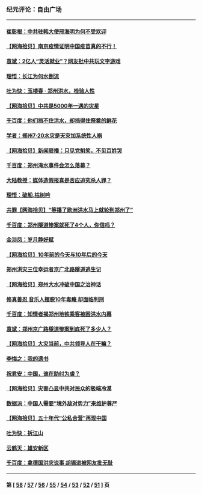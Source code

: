 ### 纪元评论：自由广场
---
#### [崔彰根：中共驻韩大使邢海明为何不受欢迎](../../pages/nsc993/n13126501.md) 
#### [【网海拾贝】南京疫情证明中国疫苗真的不行！](../../pages/nsc993/n13126542.md) 
#### [袁斌：2亿人“灵活就业”？网友批中共玩文字游戏](../../pages/nsc993/n13126226.md) 
#### [理悟：长江为何水倒流](../../pages/nsc993/n13125442.md) 
#### [吐为快：玉楼春 · 郑州洪水，检验人性](../../pages/nsc993/n13123098.md) 
#### [【网海拾贝】中共是5000年一遇的灾星](../../pages/nsc993/n13121438.md) 
#### [千百度：他们挡不住洪水，却挡得住祭奠的鲜花](../../pages/nsc993/n13121088.md) 
#### [学者：郑州7·20水灾是天灾加系统性人祸](../../pages/nsc993/n13120823.md) 
#### [【网海拾贝】新闻联播：只见党魁笑，不见百姓哭](../../pages/nsc993/n13118280.md) 
#### [千百度：郑州淹水事件会怎么落幕？](../../pages/nsc993/n13118169.md) 
#### [大陆教授：媒体造假报喜是否应追究杀人罪？](../../pages/nsc993/n13118132.md) 
#### [理悟：破船.枯树吟](../../pages/nsc993/n13117295.md) 
#### [共罪【网海拾贝】“等播了欧洲洪水马上就轮到郑州了”](../../pages/nsc993/n13116011.md) 
#### [千百度：郑州隧道惨案就死了4个人，你信吗？](../../pages/nsc993/n13115587.md) 
#### [金浴凤：岁月静好赋](../../pages/nsc993/n13115325.md) 
#### [【网海拾贝】10年前的今天与10年后的今天](../../pages/nsc993/n13113637.md) 
#### [郑州洪灾三位幸运者京广北路隧道逃生记](../../pages/nsc993/n13113386.md) 
#### [【网海拾贝】郑州大水冲破中国之治神话](../../pages/nsc993/n13111902.md) 
#### [修真善忍 音乐人摆脱10年毒瘾 却面临判刑](../../pages/nsc993/n13110899.md) 
#### [千百度：知情者揭郑州地铁乘客被困洪水内幕](../../pages/nsc993/n13111727.md) 
#### [袁斌：郑州京广路隧道惨案到底死了多少人？](../../pages/nsc993/n13111587.md) 
#### [【网海拾贝】大灾当前，中共领导人在干嘛？](../../pages/nsc993/n13109560.md) 
#### [李悔之：我的遗书](../../pages/nsc993/n13109683.md) 
#### [祝君安：中国，谁在助纣为虐？](../../pages/nsc993/n13108255.md) 
#### [【网海拾贝】灾害凸显中共对民众的极端冷漠](../../pages/nsc993/n13106600.md) 
#### [数据派：中国人需要“境外敌对势力”来维护尊严](../../pages/nsc993/n13106141.md) 
#### [【网海拾贝】五十年代“公私合营”再现中国](../../pages/nsc993/n13104069.md) 
#### [吐为快：拆江山](../../pages/nsc993/n13103889.md) 
#### [云鹤天：雄安新区](../../pages/nsc993/n13103872.md) 
#### [千百度：拿德国洪灾说事 胡锡进被网友批无耻](../../pages/nsc993/n13103798.md) 

---
#### 第 [ [58](./58.md) / [57](./57.md) / [56](./56.md) / [55](./55.md) / [54](./54.md) / [53](./53.md) / [52](./52.md) / [51](./51.md) ] 页
